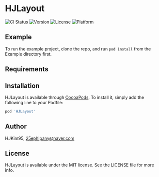 # HJLayout

[![CI Status](https://img.shields.io/travis/HJKim95/HJLayout.svg?style=flat)](https://travis-ci.org/HJKim95/HJLayout)
[![Version](https://img.shields.io/cocoapods/v/HJLayout.svg?style=flat)](https://cocoapods.org/pods/HJLayout)
[![License](https://img.shields.io/cocoapods/l/HJLayout.svg?style=flat)](https://cocoapods.org/pods/HJLayout)
[![Platform](https://img.shields.io/cocoapods/p/HJLayout.svg?style=flat)](https://cocoapods.org/pods/HJLayout)

## Example

To run the example project, clone the repo, and run `pod install` from the Example directory first.

## Requirements

## Installation

HJLayout is available through [CocoaPods](https://cocoapods.org). To install
it, simply add the following line to your Podfile:

```ruby
pod 'HJLayout'
```

## Author

HJKim95, 25ephipany@naver.com

## License

HJLayout is available under the MIT license. See the LICENSE file for more info.

